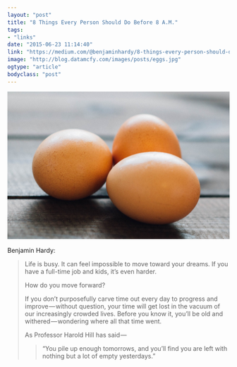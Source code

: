 ```yaml
---
layout: "post"
title: "8 Things Every Person Should Do Before 8 A.M."
tags: 
- "links"
date: "2015-06-23 11:14:40"
link: "https://medium.com/@benjaminhardy/8-things-every-person-should-do-before-8-a-m-cc0233e15c8d"
image: "http://blog.datamcfy.com/images/posts/eggs.jpg"
ogtype: "article"
bodyclass: "post"
---
```


<div class="box-wrap"><div class="box">
	<img src="/images/posts/eggs.jpg" />
</div></div>

Benjamin Hardy:

> Life is busy. It can feel impossible to move toward your dreams. If you have a full-time job and kids, it’s even harder.
> 
> How do you move forward?
> 
> If you don’t purposefully carve time out every day to progress and improve — without question, your time will get lost in the vacuum of our increasingly crowded lives. Before you know it, you’ll be old and withered — wondering where all that time went.
> 
> As Professor Harold Hill has said — 
> 
> > “You pile up enough tomorrows, and you’ll find you are left with nothing but a lot of empty yesterdays.”